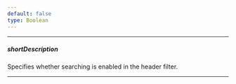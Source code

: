 ```yaml
---
default: false
type: Boolean
---
```

---
##### shortDescription
Specifies whether searching is enabled in the header filter.

---

